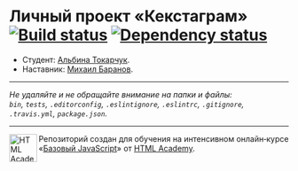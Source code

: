 # Личный проект «Кекстаграм» [![Build status][travis-image]][travis-url] [![Dependency status][dependency-image]][dependency-url]

* Студент: [Альбина Токарчук](https://up.htmlacademy.ru/javascript/8/user/167491).
* Наставник: [Михаил Баранов](https://htmlacademy.ru/profile/id14760).

---

_Не удаляйте и не обращайте внимание на папки и файлы:_<br>
_`bin`, `tests`, `.editorconfig`, `.eslintignore`, `.eslintrc`, `.gitignore`, `.travis.yml`, `package.json`._

---

<a href="https://htmlacademy.ru/intensive/javascript"><img align="left" width="50" height="50" title="HTML Academy" src="https://up.htmlacademy.ru/static/img/intensive/javascript/logo-for-github.svg"></a>

Репозиторий создан для обучения на интенсивном онлайн‑курсе «[Базовый JavaScript](https://htmlacademy.ru/intensive/javascript)» от [HTML Academy](https://htmlacademy.ru).

[travis-image]: https://travis-ci.org/htmlacademy-javascript/167491-kekstagram.svg?branch=master
[travis-url]: https://travis-ci.org/htmlacademy-javascript/167491-kekstagram
[dependency-image]: https://david-dm.org/htmlacademy-javascript/167491-kekstagram.svg?style=flat-square
[dependency-url]: https://david-dm.org/htmlacademy-javascript/167491-kekstagram
